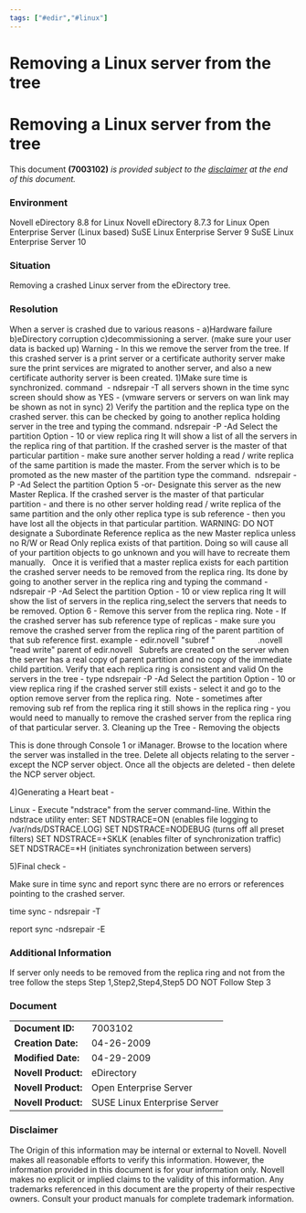 ```yaml
---
tags: ["#edir","#linux"]
---
```

# Removing a Linux server from the tree

# Removing a Linux server from the tree

This document **(7003102)** _is provided subject to the [disclaimer](http://www.novell.com/support/viewContent.do?externalId=7003102&sliceId=1#disclaimer) at the end of this document._

### Environment

Novell eDirectory 8.8 for Linux
Novell eDirectory 8.7.3 for Linux
Open Enterprise Server (Linux based)
SuSE Linux Enterprise Server 9
SuSE Linux Enterprise Server 10

### Situation

Removing a crashed Linux server from the eDirectory tree.

### Resolution

When a server is crashed due to various reasons -
a)Hardware failure
b)eDirectory corruption
c)decommissioning a server. (make sure your user data is backed up)
Warning - In this we remove the server from the tree.
If this crashed server is a print server or a certificate authority server make sure the print services are migrated to another server, and also a new certificate authority server is been created.
1)Make sure time is synchronized.
command  - ndsrepair -T
all servers shown in the time sync screen should show as YES -
(vmware servers or servers on wan link may be shown as not in sync)
2) Verify the partition and the replica type on the crashed server.
this can be checked by going to another replica holding server in the tree and typing the command.
ndsrepair -P -Ad
Select the partition
Option - 10 or view replica ring
It will show a list of all the servers in the replica ring of that partition.
If the crashed server is the master of that particular partition - make sure another server holding a read / write replica of the same partition is made the master.
From the server which is to be promoted as the new master of the partition type the command. 
ndsrepair -P -Ad
Select the partition
Option 5 -or- Designate this server as the new Master Replica.
If the crashed server is the master of that particular partition - and there is no other server holding read / write replica of the same partition and the only other replica type is sub reference - then you have lost all the objects in that particular partition.
WARNING: DO NOT designate a Subordinate Reference replica as the new Master replica unless no R/W or Read Only replica exists of that partition. Doing so will cause all of your partition objects to go unknown and you will have to recreate them manually.
 
Once it is verified that a master replica exists for each partition the crashed server needs to be removed from the replica ring.
Its done by going to another server in the replica ring and typing the command -
ndsrepair -P -Ad
Select the partition
Option - 10 or view replica ring
It will show the list of servers in the replica ring,select the servers that needs to be removed.
Option 6 - Remove this server from the replica ring.
Note - If the crashed server has sub reference type of replicas - make sure you remove the crashed server from the replica ring of the parent partition of that sub reference first.
example - edir.novell "subref "
                  .novell  "read write" parent of edir.novell  
Subrefs are created on the server when the server has a real copy of parent partition and no copy of the immediate child partition.
Verify that each replica ring is consistent and valid
On the servers in the tree - type
ndsrepair -P -Ad
Select the partition
Option - 10 or view replica ring
if the crashed server still exists - select it and go to the option remove server from the replica ring.
 Note - sometimes after removing sub ref from the replica ring it still shows in the replica ring - you would need to manually to remove the crashed server from the replica ring of that particular server.
3\. Cleaning up the Tree - Removing the objects

This is done through Console 1 or iManager.
Browse to the location where the server was installed in the tree.
Delete all objects relating to the server - except the NCP server object.
Once all the objects are deleted - then delete the NCP server object.

4)Generating a Heart beat -

Linux - Execute "ndstrace" from the server command-line. Within the ndstrace utility enter:
SET NDSTRACE=ON (enables file logging to /var/nds/DSTRACE.LOG)
SET NDSTRACE=NODEBUG (turns off all preset filters)
SET NDSTRACE=+SKLK (enables filter of synchronization traffic)
SET NDSTRACE=\*H (initiates synchronization between servers)

5)Final check - 

Make sure in time sync and report sync there are no errors or references pointing to the crashed server.

time sync - ndsrepair -T

report sync -ndsrepair -E

### Additional Information

If server only needs to be removed from the replica ring and not from the tree follow the steps
Step 1,Step2,Step4,Step5
DO NOT Follow Step 3

### Document

|     |     |
| --- | --- |
| **Document ID:** | 7003102 |
| **Creation Date:** | 04-26-2009 |
| **Modified Date:** | 04-29-2009 |
| **Novell Product:** | eDirectory |
| **Novell Product:** | Open Enterprise Server |
| **Novell Product:** | SUSE Linux Enterprise Server |

### Disclaimer

The Origin of this information may be internal or external to Novell. Novell makes all reasonable efforts to verify this information. However, the information provided in this document is for your information only. Novell makes no explicit or implied claims to the validity of this information.
Any trademarks referenced in this document are the property of their respective owners. Consult your product manuals for complete trademark information.
